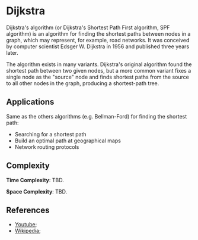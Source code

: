# Dijkstra

Dijkstra's algorithm (or Dijkstra's Shortest Path First algorithm, SPF algorithm) is an algorithm for finding the shortest paths between nodes in a graph, which may represent, for example, road networks. It was conceived by computer scientist Edsger W. Dijkstra in 1956 and published three years later.

The algorithm exists in many variants. Dijkstra's original algorithm found the shortest path between two given nodes, but a more common variant fixes a single node as the "source" node and finds shortest paths from the source to all other nodes in the graph, producing a shortest-path tree.

## Applications

Same as the others algorithms (e.g. Bellman-Ford) for finding the shortest path:

* Searching for a shortest path
* Build an optimal path at geographical maps
* Network routing protocols

## Complexity

**Time Complexity**: TBD.

**Space Complexity**: TBD.

## References

- [Youtube](https://www.youtube.com/watch?v=2E7MmKv0Y24);
- [Wikipedia](https://en.wikipedia.org/wiki/Dijkstra%27s_algorithm);
